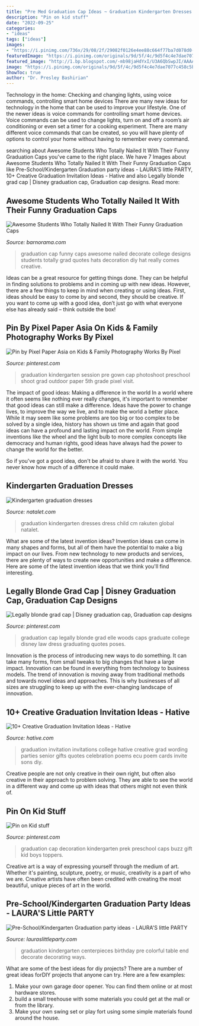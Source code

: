 ```yaml
---
title: "Pre Med Graduation Cap Ideas ~ Graduation Kindergarten Dresses Dress Child Cm Rakuten Global Natalet"
description: "Pin on kid stuff"
date: "2022-09-25"
categories:
- "ideas"
tags: ["ideas"]
images:
- "https://i.pinimg.com/736x/29/08/2f/29082f0126e4ee88c664f77ba7d078d0--preschool-photography-photography-kids.jpg"
featuredImage: "https://i.pinimg.com/originals/9d/5f/4c/9d5f4c4e7dae7077c458c5bd3b9d9820.jpg"
featured_image: "http://1.bp.blogspot.com/-mb98jaHdYxI/U3A6QbSwpJI/AAAAAAAAB6g/tjQMtY9MMHw/s1600/IMG_1985.JPG"
image: "https://i.pinimg.com/originals/9d/5f/4c/9d5f4c4e7dae7077c458c5bd3b9d9820.jpg"
ShowToc: true
author: "Dr. Presley Bashirian"
---
```



Technology in the home: Checking and changing lights, using voice commands, controlling smart home devices
There are many new ideas for technology in the home that can be used to improve your lifestyle. One of the newer ideas is voice commands for controlling smart home devices. Voice commands can be used to change lights, turn on and off a room’s air conditioning or even set a timer for a cooking experiment. There are many different voice commands that can be created, so you will have plenty of options to control your home without having to remember every command.

	

		
searching about Awesome Students Who Totally Nailed It With Their Funny Graduation Caps you've came to the right place. We have 7 Images about Awesome Students Who Totally Nailed It With Their Funny Graduation Caps like Pre-School/Kindergarten Graduation party ideas - LAURA&#039;S little PARTY, 10+ Creative Graduation Invitation Ideas - Hative and also Legally blonde grad cap | Disney graduation cap, Graduation cap designs. Read more:
		
    
## Awesome Students Who Totally Nailed It With Their Funny Graduation Caps

<img loading=lazy src="http://www.barnorama.com/wp-content/uploads/2016/04/01-funny_graduation_caps.jpg" onerror="this.onerror=null;this.src='https://tse3.mm.bing.net/th?id=OIP.OorpWfGzqTx61YZjVb_wmQHaHa&amp;pid=15.1';" alt="Awesome Students Who Totally Nailed It With Their Funny Graduation Caps">

_Source: barnorama.com_

>graduation cap funny caps awesome nailed decorate college designs students totally grad quotes hats decoration diy hat really comes creative. 

	

Ideas can be a great resource for getting things done. They can be helpful in finding solutions to problems and in coming up with new ideas. However, there are a few things to keep in mind when creating or using ideas. First, ideas should be easy to come by and second, they should be creative. If you want to come up with a good idea, don’t just go with what everyone else has already said – think outside the box!

    
## Pin By Pixel Paper Asia On Kids &amp; Family Photography Works By Pixel

<img loading=lazy src="https://i.pinimg.com/736x/29/08/2f/29082f0126e4ee88c664f77ba7d078d0--preschool-photography-photography-kids.jpg" onerror="this.onerror=null;this.src='https://tse3.mm.bing.net/th?id=OIP.blPRCKRmH3QHwFLo5y8xXgHaLH&amp;pid=15.1';" alt="Pin by Pixel Paper Asia on Kids &amp; Family Photography Works By Pixel">

_Source: pinterest.com_

>graduation kindergarten session pre gown cap photoshoot preschool shoot grad outdoor paper 5th grade pixel visit. 

	

The impact of good ideas: Making a difference in the world
In a world where it often seems like nothing ever really changes, it's important to remember that good ideas can still make a difference. Ideas have the power to change lives, to improve the way we live, and to make the world a better place.
While it may seem like some problems are too big or too complex to be solved by a single idea, history has shown us time and again that good ideas can have a profound and lasting impact on the world. From simple inventions like the wheel and the light bulb to more complex concepts like democracy and human rights, good ideas have always had the power to change the world for the better.

So if you've got a good idea, don't be afraid to share it with the world. You never know how much of a difference it could make.

    
## Kindergarten Graduation Dresses

<img loading=lazy src="http://natalet.com/images/kindergarten-graduation-dresses/kindergarten-graduation-dresses-91-12.jpg" onerror="this.onerror=null;this.src='https://tse2.mm.bing.net/th?id=OIP.1dM4lm5QQYH3Ga5FM3L86wHaL2&amp;pid=15.1';" alt="Kindergarten graduation dresses">

_Source: natalet.com_

>graduation kindergarten dresses dress child cm rakuten global natalet. 

	

What are some of the latest invention ideas?
Invention ideas can come in many shapes and forms, but all of them have the potential to make a big impact on our lives. From new technology to new products and services, there are plenty of ways to create new opportunities and make a difference. Here are some of the latest invention ideas that we think you'll find interesting.

    
## Legally Blonde Grad Cap | Disney Graduation Cap, Graduation Cap Designs

<img loading=lazy src="https://i.pinimg.com/originals/9d/5f/4c/9d5f4c4e7dae7077c458c5bd3b9d9820.jpg" onerror="this.onerror=null;this.src='https://tse3.mm.bing.net/th?id=OIP.a745EJ7WlTMmWyP1m_JjdAHaKN&amp;pid=15.1';" alt="Legally blonde grad cap | Disney graduation cap, Graduation cap designs">

_Source: pinterest.com_

>graduation cap legally blonde grad elle woods caps graduate college disney law dress graduating quotes poses. 

	

Innovation is the process of introducing new ways to do something. It can take many forms, from small tweaks to big changes that have a large impact. Innovation can be found in everything from technology to business models. The trend of innovation is moving away from traditional methods and towards novel ideas and approaches. This is why businesses of all sizes are struggling to keep up with the ever-changing landscape of innovation.

    
## 10+ Creative Graduation Invitation Ideas - Hative

<img loading=lazy src="https://hative.com/wp-content/uploads/2014/05/graduation-invitation/12-graduation-invitation-for-girl.jpg" onerror="this.onerror=null;this.src='https://tse4.mm.bing.net/th?id=OIP.Srs4ualIip3XQhWph2FF2gHaKX&amp;pid=15.1';" alt="10+ Creative Graduation Invitation Ideas - Hative">

_Source: hative.com_

>graduation invitation invitations college hative creative grad wording parties senior gifts quotes celebration poems ecu poem cards invite sons diy. 

	

Creative people are not only creative in their own right, but often also creative in their approach to problem solving. They are able to see the world in a different way and come up with ideas that others might not even think of.

    
## Pin On Kid Stuff

<img loading=lazy src="https://i.pinimg.com/736x/70/cd/89/70cd896bda2580f731b3df9c59117539--graduation-cap-decoration-graduation-caps.jpg" onerror="this.onerror=null;this.src='https://tse3.mm.bing.net/th?id=OIP.WWswFq67_n4DWiK3fgphBAHaJ3&amp;pid=15.1';" alt="Pin on Kid stuff">

_Source: pinterest.com_

>graduation cap decoration kindergarten prek preschool caps buzz gift kid boys toppers. 

	

Creative art is a way of expressing yourself through the medium of art. Whether it's painting, sculpture, poetry, or music, creativity is a part of who we are. Creative artists have often been credited with creating the most beautiful, unique pieces of art in the world.

    
## Pre-School/Kindergarten Graduation Party Ideas - LAURA&#039;S Little PARTY

<img loading=lazy src="http://1.bp.blogspot.com/-mb98jaHdYxI/U3A6QbSwpJI/AAAAAAAAB6g/tjQMtY9MMHw/s1600/IMG_1985.JPG" onerror="this.onerror=null;this.src='https://tse2.mm.bing.net/th?id=OIP.unX9W3VtwRXqZAkUBzoSZwHaJ4&amp;pid=15.1';" alt="Pre-School/Kindergarten Graduation party ideas - LAURA&#039;S little PARTY">

_Source: lauraslittleparty.com_

>graduation kindergarten centerpieces birthday pre colorful table end decorate decorating ways. 

	

What are some of the best ideas for diy projects?
There are a number of great ideas forDIY projects that anyone can try. Here are a few examples: 
1. Make your own garage door opener. You can find them online or at most hardware stores.
2. build a small treehouse with some materials you could get at the mall or from the library.
3. Make your own swing set or play fort using some simple materials found around the house.

